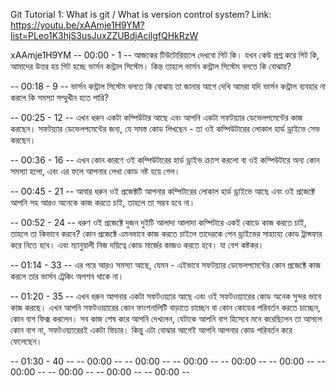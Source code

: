 Git Tutorial 1: What is git / What is version control system?
Link: https://youtu.be/xAAmje1H9YM?list=PLeo1K3hjS3usJuxZZUBdjAcilgfQHkRzW

xAAmje1H9YM
-- 00:00 - 1 -- আজকের টিউটোরিয়ালে দেখবো গিট কি। যখন কেউ প্রশ্ন করে গিট কি, আমাদের উত্তর হয় গিট হচ্ছে ভার্সন কন্ট্রাল সিস্টেম। কিন্ত তাহলে ভার্সন কন্ট্রাল সিস্টেম বলতে কি বোঝায়?

-- 00:18 - 9 -- ভার্সন কন্ট্রাল সিস্টেম বলতে কি বোঝায় তা জানার আগে দেখি আমরা যদি ভার্সন কন্ট্রাল ব্যবহার না করলে কি সমস্যা সম্মুখীন হতে পারি?

-- 00:25 - 12 -- এখন ধরুন একটা কম্পিউটার আছে এবং আপনি একটা সফটয়্যার ডেভেলপমেন্টের কাজ করছেন। সফটয়্যার ডেভেলপমেন্টের জন্য, যে সমস্ত কোড লিখছেন - তা ওই কম্পিউটারের লোকাল হার্ড ড্রাইভে সেভ করছেন।

-- 00:36 - 16 -- এখন কোন কারণে ওই কম্পিউটারের হার্ড ড্রাইভ ক্র্যাশ করলো বা ওই কম্পিউটারে অন্য কোন সমস্যা হলো, এবং এর ফলে আপনার লেখা কোড নষ্ট হয়ে গেল।

-- 00:45 - 21 -- আবার ধরুন ওই প্রজেক্টটি আপনার কম্পিটারের লোকাল হার্ড ড্রাইভে আছে এবং ওই প্রজেক্টে আপনি সহ আরও অনেকে কাজ করতে চাই, তাহলে তা সম্ভব হবে না।

-- 00:52 - 24 -- ধরুণ ওই প্রজেক্টে দুজন দুইটি আলাদা আলাদা কম্পিটারে একই কোডে কাজ করতে চাই, তাহলে তা কিভাবে করবে? কোন প্রজেক্টে এমনভাবে কাজ করতে চাইলে তাদেরকে পেন ড্রাইভের সাহায্যে কোড ট্রান্সফার করে নিতে হবে। এবং ম্যানুয়ালী নিজ দয়িত্বে কোড মার্জের কাজও করতে হবে। যা বেশ কষ্টকর।

-- 01:14 - 33 -- এর পরে আরও সমস্যা আছে, যেমন - এইভাবে সফটয়্যার ডেভেলপমেন্টের কোন প্রজেক্টে কাজ করলে তার ভার্সন ট্রেকিং অপশন থাকে না।

-- 01:20 - 35 -- এখন ধরুন আপনার একটা সফটওয়্যার আছে এবং ওই সফটওয়্যারের কোড অনেক সুন্দর ভাবে কাজ করছে। এখন আপনি সফটওয়্যারের কোন ফাংশনালিটি বাড়াতে চাচ্ছেন বা কোন কোডের পরিবর্তন করতে চাচ্ছেন, কোন বাগ ফিক্স করলেন। সব কাজ শেষ করে আপনি দেখলেন, যেটাকে আপনি বাগ হিসেবে মনে করেছিলেন তা আসলে কোন বাগ না, সফটওয়্যারেরই একটা ফিচার। কিন্তু এটা বোঝার আগেই আপনি আপনার কোড পরিবর্তন করে ফেলেছেন।

-- 01:30 - 40 --
-- 00:00 --
-- 00:00 --
-- 00:00 --
-- 00:00 --
-- 00:00 --
-- 00:00 --
-- 00:00 --
-- 00:00 --
-- 00:00 --
